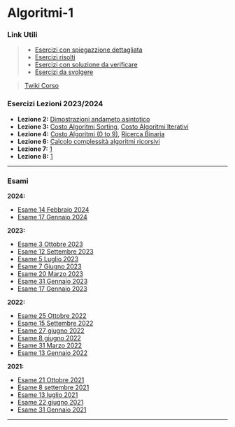 # Algoritmi-1

### Link Utili
>- [Esercizi con spiegazzione dettagliata](https://github.com/CS-Swap/Algoritmi-1/labels/Con%20spiegazione%20dettagliata)
>- [Esercizi risolti](https://github.com/CS-Swap/Algoritmi-1/labels/Risolto)
>- [Esercizi con soluzione da verificare](https://github.com/CS-Swap/Algoritmi-1/labels/Da%20Controllare)
>- [Esercizi da svolgere](https://github.com/CS-Swap/Algoritmi-1/labels/To-Do)

>[Twiki Corso](https://twiki.di.uniroma1.it/twiki/view/Intro_algo/PZ/WebHome)

### Esercizi Lezioni 2023/2024
- **Lezione 2:** [Dimostrazioni andameto asintotico](/../../issues/1)
- **Lezione 3:** [Costo Algoritmi Sorting](/../../issues/4), [Costo Algoritmi Iterativi](/../../issues/8)
- **Lezione 4:** [Costo Algoritmi (0 to 9)](/../../issues/3), [Ricerca Binaria](/../../issues/2)
- **Lezione 6:** [Calcolo complessità algoritmi ricorsivi](/../../issues/6)
- **Lezione 7:** [1](/../../issues/32)
- **Lezione 8:** [1](/../../issues/31)

---
### Esami
**2024:**
- [Esame 14 Febbraio 2024](/Esami/2024/esameFebbraio_24_conSol.md)
- [Esame 17 Gennaio 2024](/Esami/2024/esameGennaio_24_conSol.md)

**2023:**
- [Esame 3 Ottobre 2023](/Esami/2023/esameOttobre_conSol.md)
- [Esame 12 Settembre 2023](/Esami/2023/esameSettembre_conSol.md)
- [Esame 5 Luglio 2023](/Esami/2023/esameLuglio_conSol.md)
- [Esame 7 Giugno 2023](/Esami/2023/esameGiugno_conSol.md)
- [Esame 20 Marzo 2023](/Esami/2023/esameMarzo_conSol.md)
- [Esame 31 Gennaio 2023](/Esami/2023/esameGennaio31conSol.md)
- [Esame 17 Gennaio 2023](/Esami/2023/esameGennaio17_conSol.md)

**2022:**
- [Esame 25 Ottobre 2022](/Esami/2022/esameOttobre2022_conSol.md)
- [Esame 15 Settembre 2022](/Esami/2022/esameSettembre2022_conSol.md)
- [Esame 27 giugno 2022](/Esami/2022/esameGiugno27_conSol.md)
- [Esame 8 giugno 2022](/Esami/2022/esameGiugno8_conSol.md)
- [Esame 31 Marzo 2022](/Esami/2022/esameMarzo2022_conSol.md)
- [Esame 13 Gennaio 2022](/Esami/2022/esameGennaio13_conSol.md)

**2021:**
- [Esame 21 Ottobre 2021](/Esami/2021/esameOttebre.md)
- [Esame 8 settembre 2021](/Esami/2021/esameSettembre.md)
- [Esame 13 luglio 2021](/Esami/2021/esameLuglio.md)
- [Esame 22 giugno 2021](/Esami/2021/esameGiugno.md)
- [Esame 31 Gennaio 2021](/Esami/2021/esameGennaio31_conSol.md)

---
